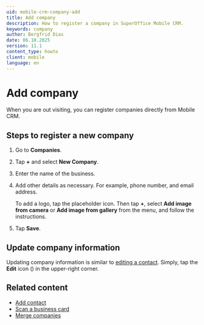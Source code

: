 ```yaml
---
uid: mobile-crm-company-add
title: Add company
description: How to register a company in SuperOffice Mobile CRM.
keywords: company
author: Bergfrid Dias
date: 06.10.2025
version: 11.1
content_type: howto
client: mobile
language: en
---
```


# Add company

When you are out visiting, you can register companies directly from Mobile CRM.

## Steps to register a new company

1. Go to **Companies**.

1. Tap **+** and select **New Company**.

1. Enter the name of the business.

1. Add other details as necessary. For example, phone number, and email address.

    To add a logo, tap the placeholder icon. Then tap **+**, select **Add image from camera** or **Add image from gallery** from the menu, and follow the instructions.

1. Tap **Save**.

## Update company information

Updating company information is similar to [editing a contact][3]. Simply, tap the **Edit** icon (<i class="ph ph-pencil-simple" aria-label="true"></i>) in the upper-right corner.

## Related content

* [Add contact][1]
* [Scan a business card][2]
* [Merge companies][4]

<!-- Referenced links -->
[1]: ../contact/create.md
[2]: ../contact/scan-business-card.md
[3]: ../contact/update.md
[4]: ../../../company/learn/merge-companies.md
